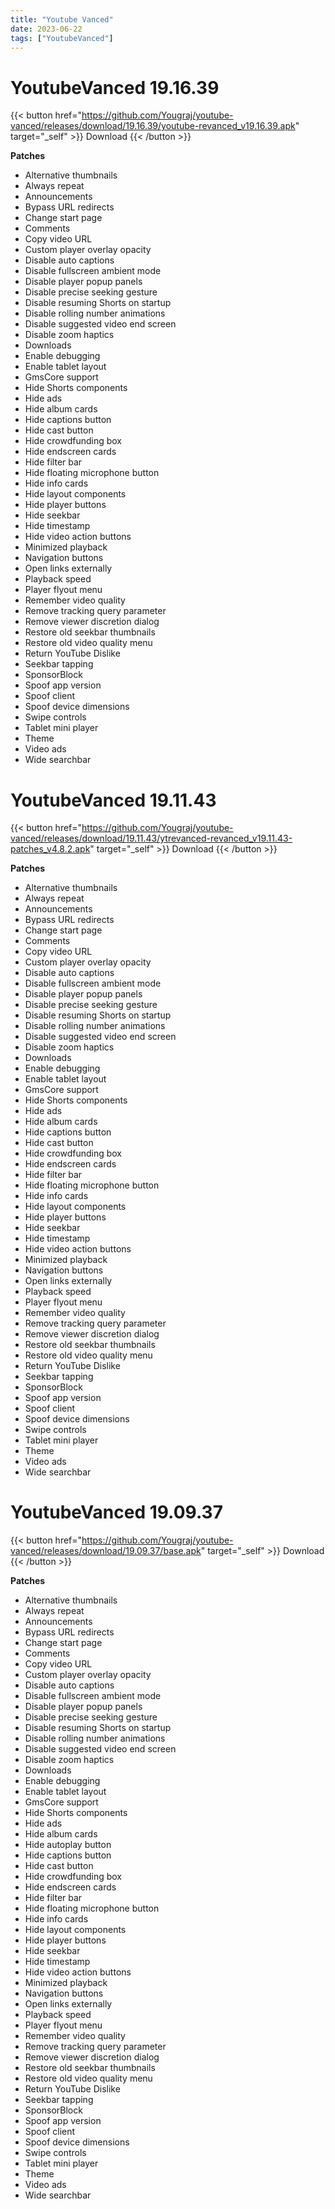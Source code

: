 ```yaml
---
title: "Youtube Vanced"
date: 2023-06-22
tags: ["YoutubeVanced"]
---
```



# YoutubeVanced 19.16.39

{{< button href="https://github.com/Yougraj/youtube-vanced/releases/download/19.16.39/youtube-revanced_v19.16.39.apk" target="_self" >}}
Download
{{< /button >}}

**Patches**

- Alternative thumbnails
- Always repeat
- Announcements
- Bypass URL redirects
- Change start page
- Comments
- Copy video URL
- Custom player overlay opacity
- Disable auto captions
- Disable fullscreen ambient mode
- Disable player popup panels
- Disable precise seeking gesture
- Disable resuming Shorts on startup
- Disable rolling number animations
- Disable suggested video end screen
- Disable zoom haptics
- Downloads
- Enable debugging
- Enable tablet layout
- GmsCore support
- Hide Shorts components
- Hide ads
- Hide album cards
- Hide captions button
- Hide cast button
- Hide crowdfunding box
- Hide endscreen cards
- Hide filter bar
- Hide floating microphone button
- Hide info cards
- Hide layout components
- Hide player buttons
- Hide seekbar
- Hide timestamp
- Hide video action buttons
- Minimized playback
- Navigation buttons
- Open links externally
- Playback speed
- Player flyout menu
- Remember video quality
- Remove tracking query parameter
- Remove viewer discretion dialog
- Restore old seekbar thumbnails
- Restore old video quality menu
- Return YouTube Dislike
- Seekbar tapping
- SponsorBlock
- Spoof app version
- Spoof client
- Spoof device dimensions
- Swipe controls
- Tablet mini player
- Theme
- Video ads
- Wide searchbar
#


# YoutubeVanced 19.11.43

{{< button href="https://github.com/Yougraj/youtube-vanced/releases/download/19.11.43/ytrevanced-revanced_v19.11.43-patches_v4.8.2.apk" target="_self" >}}
Download
{{< /button >}}

**Patches**

- Alternative thumbnails
- Always repeat
- Announcements
- Bypass URL redirects
- Change start page
- Comments
- Copy video URL
- Custom player overlay opacity
- Disable auto captions
- Disable fullscreen ambient mode
- Disable player popup panels
- Disable precise seeking gesture
- Disable resuming Shorts on startup
- Disable rolling number animations
- Disable suggested video end screen
- Disable zoom haptics
- Downloads
- Enable debugging
- Enable tablet layout
- GmsCore support
- Hide Shorts components
- Hide ads
- Hide album cards
- Hide captions button
- Hide cast button
- Hide crowdfunding box
- Hide endscreen cards
- Hide filter bar
- Hide floating microphone button
- Hide info cards
- Hide layout components
- Hide player buttons
- Hide seekbar
- Hide timestamp
- Hide video action buttons
- Minimized playback
- Navigation buttons
- Open links externally
- Playback speed
- Player flyout menu
- Remember video quality
- Remove tracking query parameter
- Remove viewer discretion dialog
- Restore old seekbar thumbnails
- Restore old video quality menu
- Return YouTube Dislike
- Seekbar tapping
- SponsorBlock
- Spoof app version
- Spoof client
- Spoof device dimensions
- Swipe controls
- Tablet mini player
- Theme
- Video ads
- Wide searchbar
#

# YoutubeVanced 19.09.37

{{< button href="https://github.com/Yougraj/youtube-vanced/releases/download/19.09.37/base.apk" target="_self" >}}
Download
{{< /button >}}

**Patches**

- Alternative thumbnails
- Always repeat
- Announcements
- Bypass URL redirects
- Change start page
- Comments
- Copy video URL
- Custom player overlay opacity
- Disable auto captions
- Disable fullscreen ambient mode
- Disable player popup panels
- Disable precise seeking gesture
- Disable resuming Shorts on startup
- Disable rolling number animations
- Disable suggested video end screen
- Disable zoom haptics
- Downloads
- Enable debugging
- Enable tablet layout
- GmsCore support
- Hide Shorts components
- Hide ads
- Hide album cards
- Hide autoplay button
- Hide captions button
- Hide cast button
- Hide crowdfunding box
- Hide endscreen cards
- Hide filter bar
- Hide floating microphone button
- Hide info cards
- Hide layout components
- Hide player buttons
- Hide seekbar
- Hide timestamp
- Hide video action buttons
- Minimized playback
- Navigation buttons
- Open links externally
- Playback speed
- Player flyout menu
- Remember video quality
- Remove tracking query parameter
- Remove viewer discretion dialog
- Restore old seekbar thumbnails
- Restore old video quality menu
- Return YouTube Dislike
- Seekbar tapping
- SponsorBlock
- Spoof app version
- Spoof client
- Spoof device dimensions
- Swipe controls
- Tablet mini player
- Theme
- Video ads
- Wide searchbar
#
